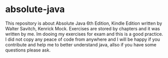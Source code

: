 # absolute-java
This repository is about Absolute Java 6th Edition, Kindle Edition written by Walter Savitch, Kenrick Mock.
Exercises are stored by chapters and it was written by me.
Im dooing my exercises for exam and this is a good practice. I did not copy any peace of code from anywhere and I will be happy if you 
contribute and help me to better understand java, allso if you have some questions please ask. 
